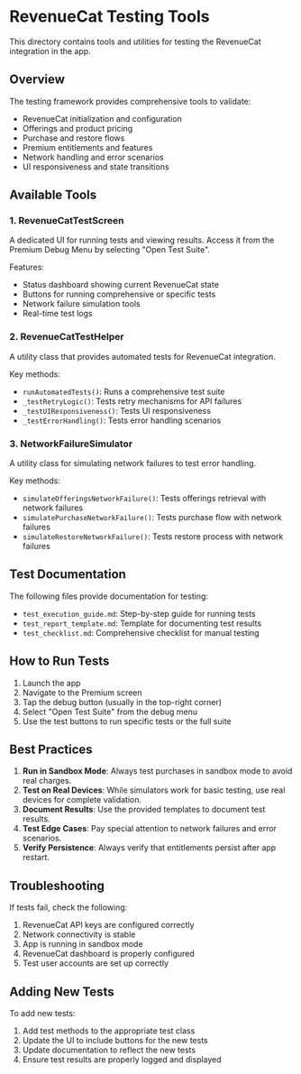 # RevenueCat Testing Tools

This directory contains tools and utilities for testing the RevenueCat integration in the app.

## Overview

The testing framework provides comprehensive tools to validate:
- RevenueCat initialization and configuration
- Offerings and product pricing
- Purchase and restore flows
- Premium entitlements and features
- Network handling and error scenarios
- UI responsiveness and state transitions

## Available Tools

### 1. RevenueCatTestScreen

A dedicated UI for running tests and viewing results. Access it from the Premium Debug Menu by selecting "Open Test Suite".

Features:
- Status dashboard showing current RevenueCat state
- Buttons for running comprehensive or specific tests
- Network failure simulation tools
- Real-time test logs

### 2. RevenueCatTestHelper

A utility class that provides automated tests for RevenueCat integration.

Key methods:
- `runAutomatedTests()`: Runs a comprehensive test suite
- `_testRetryLogic()`: Tests retry mechanisms for API failures
- `_testUIResponsiveness()`: Tests UI responsiveness
- `_testErrorHandling()`: Tests error handling scenarios

### 3. NetworkFailureSimulator

A utility class for simulating network failures to test error handling.

Key methods:
- `simulateOfferingsNetworkFailure()`: Tests offerings retrieval with network failures
- `simulatePurchaseNetworkFailure()`: Tests purchase flow with network failures
- `simulateRestoreNetworkFailure()`: Tests restore process with network failures

## Test Documentation

The following files provide documentation for testing:

- `test_execution_guide.md`: Step-by-step guide for running tests
- `test_report_template.md`: Template for documenting test results
- `test_checklist.md`: Comprehensive checklist for manual testing

## How to Run Tests

1. Launch the app
2. Navigate to the Premium screen
3. Tap the debug button (usually in the top-right corner)
4. Select "Open Test Suite" from the debug menu
5. Use the test buttons to run specific tests or the full suite

## Best Practices

1. **Run in Sandbox Mode**: Always test purchases in sandbox mode to avoid real charges.
2. **Test on Real Devices**: While simulators work for basic testing, use real devices for complete validation.
3. **Document Results**: Use the provided templates to document test results.
4. **Test Edge Cases**: Pay special attention to network failures and error scenarios.
5. **Verify Persistence**: Always verify that entitlements persist after app restart.

## Troubleshooting

If tests fail, check the following:
1. RevenueCat API keys are configured correctly
2. Network connectivity is stable
3. App is running in sandbox mode
4. RevenueCat dashboard is properly configured
5. Test user accounts are set up correctly

## Adding New Tests

To add new tests:
1. Add test methods to the appropriate test class
2. Update the UI to include buttons for the new tests
3. Update documentation to reflect the new tests
4. Ensure test results are properly logged and displayed 